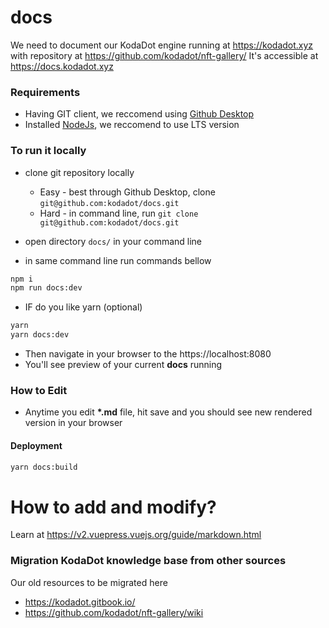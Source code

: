 # docs
We need to document our KodaDot engine running at https://kodadot.xyz with repository at https://github.com/kodadot/nft-gallery/
It's accessible at https://docs.kodadot.xyz


### Requirements
- Having GIT client, we reccomend using [Github Desktop](https://desktop.github.com/)
- Installed [NodeJs](https://nodejs.org/en/), we reccomend to use LTS version

### To run it locally

- clone git repository locally
  - Easy - best through Github Desktop, clone `git@github.com:kodadot/docs.git`
  - Hard - in command line, run `git clone git@github.com:kodadot/docs.git` 

- open directory `docs/` in your command line 
- in same command line run commands bellow

```bash
npm i
npm run docs:dev
```
- IF do you like yarn (optional)
```bash
yarn
yarn docs:dev
```

- Then navigate in your browser to the https://localhost:8080 
- You'll see preview of your current **docs** running

### How to Edit
- Anytime you edit **\*.md** file, hit save and you should see new rendered version in your browser

#### Deployment
```bash
yarn docs:build
```

# How to add and modify?

Learn at https://v2.vuepress.vuejs.org/guide/markdown.html



### Migration KodaDot knowledge base from other sources
Our old resources to be migrated here

- https://kodadot.gitbook.io/
- https://github.com/kodadot/nft-gallery/wiki
